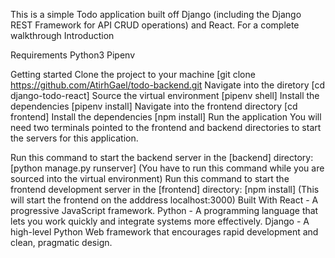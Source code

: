 This is a simple Todo application built off Django (including the Django REST Framework for API CRUD operations) and React. For a complete walkthrough
Introduction

Requirements
Python3
Pipenv


Getting started
Clone the project to your machine [git clone https://github.com/AtirhGael/todo-backend.git
Navigate into the diretory [cd django-todo-react]
Source the virtual environment [pipenv shell]
Install the dependencies [pipenv install]
Navigate into the frontend directory [cd frontend]
Install the dependencies [npm install]
Run the application
You will need two terminals pointed to the frontend and backend directories to start the servers for this application.

Run this command to start the backend server in the [backend] directory: [python manage.py runserver] (You have to run this command while you are sourced into the virtual environment)
Run this command to start the frontend development server in the [frontend] directory: [npm install] (This will start the frontend on the adddress localhost:3000)
Built With
React - A progressive JavaScript framework.
Python - A programming language that lets you work quickly and integrate systems more effectively.
Django - A high-level Python Web framework that encourages rapid development and clean, pragmatic design.

